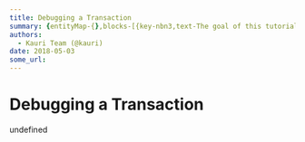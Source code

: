 ```yaml
---
title: Debugging a Transaction
summary: {entityMap-{},blocks-[{key-nbn3,text-The goal of this tutorial is to explain how to debug transaction using Remix.,type-unstyled,depth-0,inlineStyleRanges-,entityRanges-,data-{}},{key-9ic67,text-,type-unstyled,depth-0,inlineStyleRanges-,entityRanges-,data-{}},{key-128sl,text-Start debugging,type-unstyled,depth-0,inlineStyleRanges-[{offset-0,length-15,style-BOLD],entityRanges-,data-{}},{key-aib9u,text-,type-unstyled,depth-0,inlineStyleRanges-,entityRanges-,data-{}},{key-6c22d,text-There are two d
authors:
  - Kauri Team (@kauri)
date: 2018-05-03
some_url: 
---
```


# Debugging a Transaction

undefined